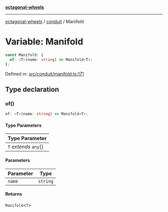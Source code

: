 [**octagonal-wheels**](../../README.md)

***

[octagonal-wheels](../../modules.md) / [conduit](../README.md) / Manifold

# Variable: Manifold

```ts
const Manifold: {
  of: <T>(name: string) => Manifold<T>;
};
```

Defined in: [src/conduit/manifold.ts:171](https://github.com/vrtmrz/octagonal-wheels/blob/main/src/conduit/manifold.ts#L171)

## Type declaration

### of()

```ts
of: <T>(name: string) => Manifold<T>;
```

#### Type Parameters

| Type Parameter |
| ------ |
| `T` *extends* `any`[] |

#### Parameters

| Parameter | Type |
| ------ | ------ |
| `name` | `string` |

#### Returns

`Manifold`\<`T`\>
